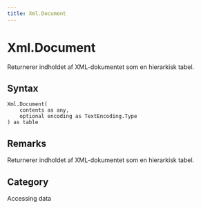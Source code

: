 ```yaml
---
title: Xml.Document
---
```


# Xml.Document


Returnerer indholdet af XML-dokumentet som en hierarkisk tabel.


## Syntax

```powerquery
Xml.Document(
    contents as any,
    optional encoding as TextEncoding.Type
) as table
```


## Remarks

Returnerer indholdet af XML-dokumentet som en hierarkisk tabel.



## Category
Accessing data
